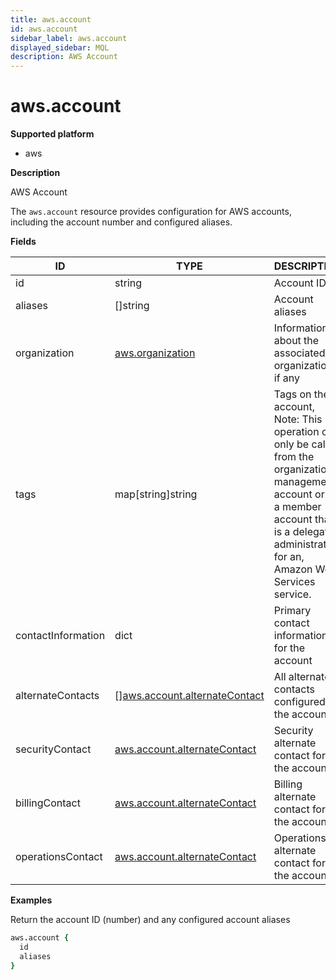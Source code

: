 ```yaml
---
title: aws.account
id: aws.account
sidebar_label: aws.account
displayed_sidebar: MQL
description: AWS Account
---
```


# aws.account

**Supported platform**

- aws

**Description**

AWS Account

The `aws.account` resource provides configuration for AWS accounts, including the account number and configured aliases.

**Fields**

| ID                 | TYPE                                                                      | DESCRIPTION                                                                                                                                                                                            |
| ------------------ | ------------------------------------------------------------------------- | ------------------------------------------------------------------------------------------------------------------------------------------------------------------------------------------------------ |
| id                 | string                                                                    | Account ID                                                                                                                                                                                             |
| aliases            | &#91;&#93;string                                                          | Account aliases                                                                                                                                                                                        |
| organization       | [aws.organization](aws.organization.md)                                   | Information about the associated organization, if any                                                                                                                                                  |
| tags               | map[string]string                                                         | Tags on the account, Note: This operation can only be called from the organization's management, account or by a member account that is a delegated administrator for an, Amazon Web Services service. |
| contactInformation | dict                                                                      | Primary contact information for the account                                                                                                                                                            |
| alternateContacts  | &#91;&#93;[aws.account.alternateContact](aws.account.alternatecontact.md) | All alternate contacts configured for the account                                                                                                                                                      |
| securityContact    | [aws.account.alternateContact](aws.account.alternatecontact.md)           | Security alternate contact for the account                                                                                                                                                             |
| billingContact     | [aws.account.alternateContact](aws.account.alternatecontact.md)           | Billing alternate contact for the account                                                                                                                                                              |
| operationsContact  | [aws.account.alternateContact](aws.account.alternatecontact.md)           | Operations alternate contact for the account                                                                                                                                                           |

**Examples**

Return the account ID (number) and any configured account aliases

```coffee
aws.account {
  id
  aliases
}
```
